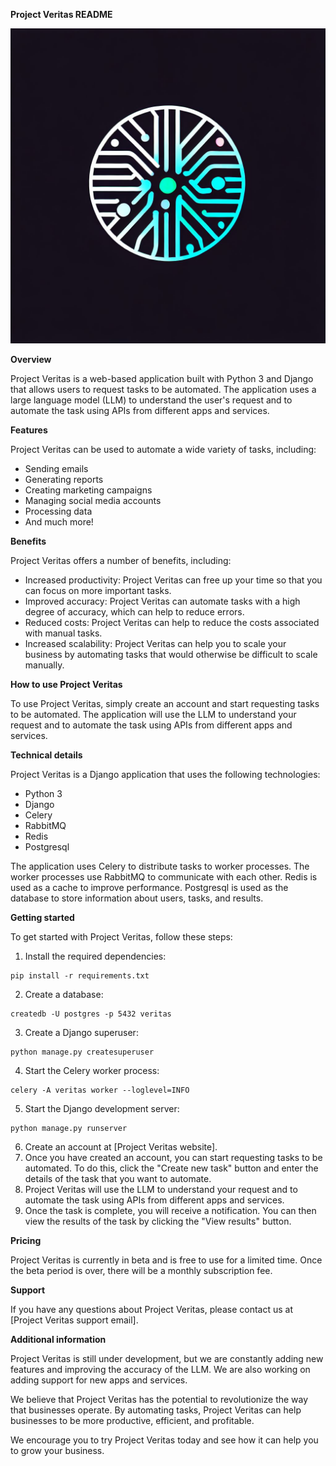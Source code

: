 **Project Veritas README**

![Project Logo](assets/logo.jpeg)

**Overview**

Project Veritas is a web-based application built with Python 3 and Django that allows users to request tasks to be automated. The application uses a large language model (LLM) to understand the user's request and to automate the task using APIs from different apps and services.

**Features**

Project Veritas can be used to automate a wide variety of tasks, including:

* Sending emails
* Generating reports
* Creating marketing campaigns
* Managing social media accounts
* Processing data
* And much more!

**Benefits**

Project Veritas offers a number of benefits, including:

* Increased productivity: Project Veritas can free up your time so that you can focus on more important tasks.
* Improved accuracy: Project Veritas can automate tasks with a high degree of accuracy, which can help to reduce errors.
* Reduced costs: Project Veritas can help to reduce the costs associated with manual tasks.
* Increased scalability: Project Veritas can help you to scale your business by automating tasks that would otherwise be difficult to scale manually.

**How to use Project Veritas**

To use Project Veritas, simply create an account and start requesting tasks to be automated. The application will use the LLM to understand your request and to automate the task using APIs from different apps and services.

**Technical details**

Project Veritas is a Django application that uses the following technologies:

* Python 3
* Django
* Celery
* RabbitMQ
* Redis
* Postgresql

The application uses Celery to distribute tasks to worker processes. The worker processes use RabbitMQ to communicate with each other. Redis is used as a cache to improve performance. Postgresql is used as the database to store information about users, tasks, and results.

**Getting started**

To get started with Project Veritas, follow these steps:

1. Install the required dependencies:

```
pip install -r requirements.txt
```

2. Create a database:

```
createdb -U postgres -p 5432 veritas
```

3. Create a Django superuser:

```
python manage.py createsuperuser
```

4. Start the Celery worker process:

```
celery -A veritas worker --loglevel=INFO
```

5. Start the Django development server:

```
python manage.py runserver
```

6. Create an account at [Project Veritas website].
7. Once you have created an account, you can start requesting tasks to be automated. To do this, click the "Create new task" button and enter the details of the task that you want to automate.
8. Project Veritas will use the LLM to understand your request and to automate the task using APIs from different apps and services.
9. Once the task is complete, you will receive a notification. You can then view the results of the task by clicking the "View results" button.

**Pricing**

Project Veritas is currently in beta and is free to use for a limited time. Once the beta period is over, there will be a monthly subscription fee.

**Support**

If you have any questions about Project Veritas, please contact us at [Project Veritas support email].

**Additional information**

Project Veritas is still under development, but we are constantly adding new features and improving the accuracy of the LLM. We are also working on adding support for new apps and services.

We believe that Project Veritas has the potential to revolutionize the way that businesses operate. By automating tasks, Project Veritas can help businesses to be more productive, efficient, and profitable.

We encourage you to try Project Veritas today and see how it can help you to grow your business.